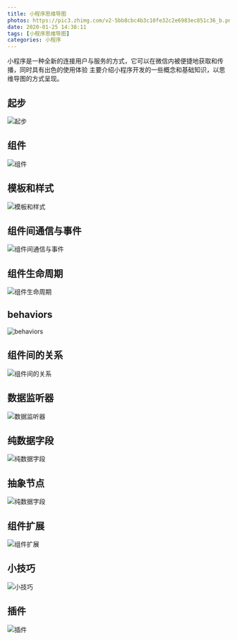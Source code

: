 ```yaml
---
title: 小程序思维导图
photos: https://pic3.zhimg.com/v2-5bb8cbc4b3c10fe32c2e6983ec851c36_b.png
date: 2020-01-25 14:38:11
tags: [小程序思维导图]
categories: 小程序
---
```

小程序是一种全新的连接用户与服务的方式，它可以在微信内被便捷地获取和传播，同时具有出色的使用体验
主要介绍小程序开发的一些概念和基础知识，以思维导图的方式呈现。<!-- more -->
## 起步
![起步](https://pic2.zhimg.com/v2-40fcc138398143f0b8e3036241c162d1_r.jpg)
## 组件
![组件](https://pic1.zhimg.com/80/v2-dd875a506832356962356206bbca33fc_hd.jpg)
## 模板和样式
![模板和样式](https://pic4.zhimg.com/80/v2-a284f0e127881dfc99c4a812cd3455cb_hd.jpg)
## 组件间通信与事件
![组件间通信与事件](https://pic4.zhimg.com/80/v2-ef04fce11cac4efed60d7024c3eaf0ef_hd.jpg)
## 组件生命周期
![组件生命周期](https://pic1.zhimg.com/80/v2-4c0a75fbe17123068259613ee2decbc4_hd.jpg)
## behaviors
![behaviors](https://pic4.zhimg.com/80/v2-f41b0b47c609975d51b8afc888deb5c3_hd.jpg)
## 组件间的关系
![组件间的关系](https://pic2.zhimg.com/80/v2-a06d92b6e39b8ed74ef8fee0d6ff63e5_hd.jpg)
## 数据监听器
![数据监听器](https://pic1.zhimg.com/80/v2-11047cef626987a57aaaa4e51ab22ee8_hd.jpg)
## 纯数据字段
![纯数据字段](https://pic3.zhimg.com/80/v2-a455075b194d83ea80bc4193edc703b6_hd.jpg)
## 抽象节点
![纯数据字段](https://pic3.zhimg.com/80/v2-25fa42167805b7a6507250a43e8cdd9e_hd.jpg)
## 组件扩展
![组件扩展](https://pic4.zhimg.com/80/v2-b7d8f57aec1269fa233d02872ecf462f_hd.jpg)
## 小技巧
![小技巧](https://pic1.zhimg.com/80/v2-8bea8d746829de756bb5895ceb2a20ac_hd.jpg)
## 插件
![插件](https://pic1.zhimg.com/80/v2-6527291f3979667154bdd1100f77442c_hd.jpg)